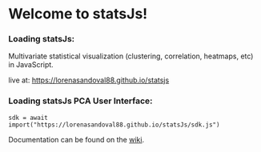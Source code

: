 # Welcome to statsJs!



### Loading statsJs: 

Multivariate statistical visualization (clustering, correlation, heatmaps, etc) in JavaScript. 

live at: https://lorenasandoval88.github.io/statsjs

### Loading statsJs PCA User Interface:

```sdk = await import("https://lorenasandoval88.github.io/statsJs/sdk.js")```



Documentation can be found on the [wiki](https://github.com/lorenasandoval88/statsJs/wiki).
